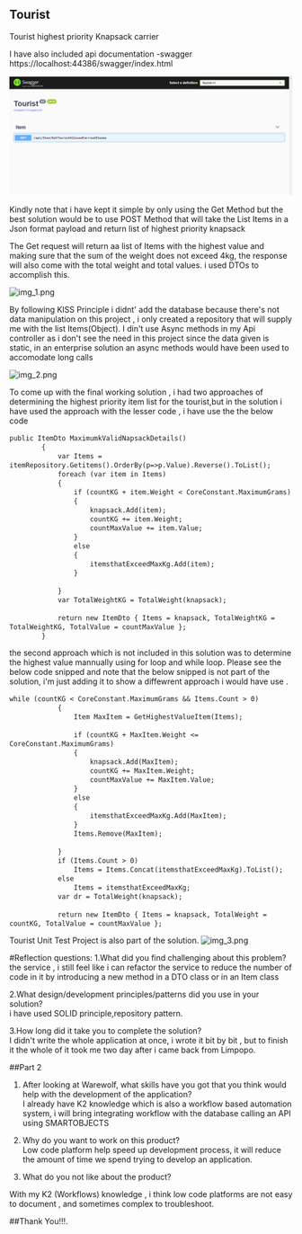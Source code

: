 Tourist
----
Tourist highest priority Knapsack carrier

I have also included api documentation -swagger https://localhost:44386/swagger/index.html

![Tourist](Tourist/img.png)

Kindly note that i have kept it simple by only using the Get Method but the best solution would be to use POST Method that will take the List Items in a Json format payload and return list of highest priority knapsack

The Get request will return aa list of Items with the highest value and making sure that the sum of the weight does not exceed 4kg,
the response will also come with the total weight and total values. i used DTOs to accomplish this.

![img_1.png](img_1.png)

By following KISS Principle i didnt' add the database because there's not data manipulation on this project , i only created a repository that will supply me with the list Items(Object). I din't use Async methods in my Api controller as i don't see the need in this project since the data given is static, in  an enterprise solution an async methods would have been used to accomodate long calls

![img_2.png](img_2.png)

To come up with the final working solution , i had two approaches of determining the highest priority item list for the tourist,but in the solution i have used the approach with the lesser code , i have use the the below code     

```
public ItemDto MaximumkValidNapsackDetails()
        {
            var Items = itemRepository.Getitems().OrderBy(p=>p.Value).Reverse().ToList();
            foreach (var item in Items)
            {
                if (countKG + item.Weight < CoreConstant.MaximumGrams)
                {
                    knapsack.Add(item);
                    countKG += item.Weight;
                    countMaxValue += item.Value;
                }
                else
                {
                    itemsthatExceedMaxKg.Add(item);
                }

            }
            var TotalWeightKG = TotalWeight(knapsack);

            return new ItemDto { Items = knapsack, TotalWeightKG = TotalWeightKG, TotalValue = countMaxValue };
        }
  ```        

the second approach which is not included in this solution was to determine the highest value mannually using for loop and while loop. Please see the below code snipped and note that the below snipped is not part of the solution, i'm just adding it to show a diffewrent approach i would have use .

``` 
while (countKG < CoreConstant.MaximumGrams && Items.Count > 0)
            {
                Item MaxItem = GetHighestValueItem(Items);

                if (countKG + MaxItem.Weight <= CoreConstant.MaximumGrams)
                {
                    knapsack.Add(MaxItem);
                    countKG += MaxItem.Weight;
                    countMaxValue += MaxItem.Value;
                }
                else
                {
                    itemsthatExceedMaxKg.Add(MaxItem);
                }
                Items.Remove(MaxItem);

            }
            if (Items.Count > 0)
                Items = Items.Concat(itemsthatExceedMaxKg).ToList();
            else
                Items = itemsthatExceedMaxKg;
            var dr = TotalWeight(knapsack);

            return new ItemDto { Items = knapsack, TotalWeight =  countKG, TotalValue = countMaxValue };
  ```
Tourist Unit Test Project is also part of the solution. ![img_3.png](img_3.png)
<br />

#Reflection questions:
1.What did you find challenging about this problem?<br />
the service , i still feel like i can refactor the service to reduce the number of code in it by introducing a new method in a DTO class or in an Item class

2.What design/development principles/patterns did you use in your solution?<br />
i have used SOLID principle,repository pattern.

3.How long did it take you to complete the solution?<br />
I didn't write the whole application at once, i wrote it bit by bit , but to finish it the whole of it took me two day after i came back from Limpopo.


##Part 2
1. After looking at Warewolf, what skills have you got that you think would help with the development of the application?<br />
I already have K2 knowledge which is also a workflow based automation system, i will bring integrating workflow with the database calling an API using SMARTOBJECTS


2. Why do you want to work on this product?<br />
Low code platform help speed up development process, it will reduce the amount of time we spend trying to develop an application.

3. What do you not like about the product?<br />

With my K2 (Workflows) knowledge , i think low code platforms are not easy to document , and sometimes complex to troubleshoot.

##Thank You!!!.
